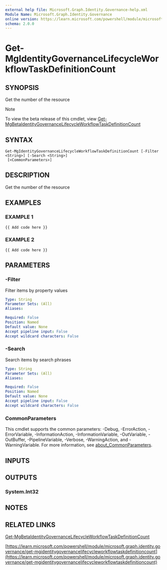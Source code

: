 ```yaml
---
external help file: Microsoft.Graph.Identity.Governance-help.xml
Module Name: Microsoft.Graph.Identity.Governance
online version: https://learn.microsoft.com/powershell/module/microsoft.graph.identity.governance/get-mgidentitygovernancelifecycleworkflowtaskdefinitioncount
schema: 2.0.0
---
```


# Get-MgIdentityGovernanceLifecycleWorkflowTaskDefinitionCount

## SYNOPSIS
Get the number of the resource

> [!NOTE]
> To view the beta release of this cmdlet, view [Get-MgBetaIdentityGovernanceLifecycleWorkflowTaskDefinitionCount](/powershell/module/Microsoft.Graph.Beta.Identity.Governance/Get-MgBetaIdentityGovernanceLifecycleWorkflowTaskDefinitionCount?view=graph-powershell-beta)

## SYNTAX

```
Get-MgIdentityGovernanceLifecycleWorkflowTaskDefinitionCount [-Filter <String>] [-Search <String>]
 [<CommonParameters>]
```

## DESCRIPTION
Get the number of the resource

## EXAMPLES

### EXAMPLE 1
```
{{ Add code here }}
```

### EXAMPLE 2
```
{{ Add code here }}
```

## PARAMETERS

### -Filter
Filter items by property values

```yaml
Type: String
Parameter Sets: (All)
Aliases:

Required: False
Position: Named
Default value: None
Accept pipeline input: False
Accept wildcard characters: False
```

### -Search
Search items by search phrases

```yaml
Type: String
Parameter Sets: (All)
Aliases:

Required: False
Position: Named
Default value: None
Accept pipeline input: False
Accept wildcard characters: False
```

### CommonParameters
This cmdlet supports the common parameters: -Debug, -ErrorAction, -ErrorVariable, -InformationAction, -InformationVariable, -OutVariable, -OutBuffer, -PipelineVariable, -Verbose, -WarningAction, and -WarningVariable. For more information, see [about_CommonParameters](http://go.microsoft.com/fwlink/?LinkID=113216).

## INPUTS

## OUTPUTS

### System.Int32
## NOTES

## RELATED LINKS
[Get-MgBetaIdentityGovernanceLifecycleWorkflowTaskDefinitionCount](/powershell/module/Microsoft.Graph.Beta.Identity.Governance/Get-MgBetaIdentityGovernanceLifecycleWorkflowTaskDefinitionCount?view=graph-powershell-beta)

[https://learn.microsoft.com/powershell/module/microsoft.graph.identity.governance/get-mgidentitygovernancelifecycleworkflowtaskdefinitioncount](https://learn.microsoft.com/powershell/module/microsoft.graph.identity.governance/get-mgidentitygovernancelifecycleworkflowtaskdefinitioncount)


